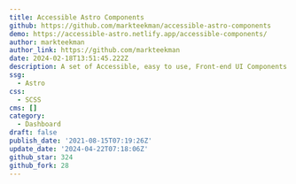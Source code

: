 ```yaml
---
title: Accessible Astro Components
github: https://github.com/markteekman/accessible-astro-components
demo: https://accessible-astro.netlify.app/accessible-components/
author: markteekman
author_link: https://github.com/markteekman
date: 2024-02-18T13:51:45.222Z
description: A set of Accessible, easy to use, Front-end UI Components for Astro.
ssg:
  - Astro
css:
  - SCSS
cms: []
category:
  - Dashboard
draft: false
publish_date: '2021-08-15T07:19:26Z'
update_date: '2024-04-22T07:18:06Z'
github_star: 324
github_fork: 28
---
```

